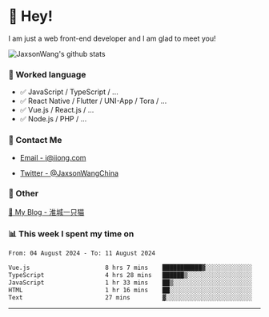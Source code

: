 # 👋 Hey!

I am just a web front-end developer and I am glad to meet you!

![JaxsonWang's github stats](https://github-readme-stats.vercel.app/api?username=JaxsonWang&&show_icons=true&&title_color=1abc9c&&icon_color=1abc9c)


### 📝 Worked language

- ✅ JavaScript / TypeScript / ...
- ✅ React Native / Flutter / UNI-App / Tora / ...
- ✅ Vue.js / React.js / ...
- ✅ Node.js / PHP / ...

### 📮 Contact Me

- [Email - i@iiong.com](mailto:i@iiong.com)

- [Twitter - @JaxsonWangChina](https://twitter.com/JaxsonWangChina)

### 🤪 Other

[📌 My Blog - 淮城一只猫](https://iiong.com)

### 📊 This week I spent my time on

<!--START_SECTION:waka-->

```txt
From: 04 August 2024 - To: 11 August 2024

Vue.js                     8 hrs 7 mins    ███████████▓░░░░░░░░░░░░░   46.58 %
TypeScript                 4 hrs 28 mins   ██████▒░░░░░░░░░░░░░░░░░░   25.64 %
JavaScript                 1 hr 33 mins    ██▒░░░░░░░░░░░░░░░░░░░░░░   08.90 %
HTML                       1 hr 16 mins    ██░░░░░░░░░░░░░░░░░░░░░░░   07.34 %
Text                       27 mins         ▓░░░░░░░░░░░░░░░░░░░░░░░░   02.63 %
```

<!--END_SECTION:waka-->

---
